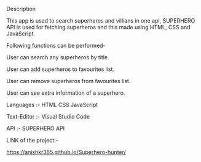 Description

This app is used to search superheros and villians in one api, SUPERHERO API  is used for fetching superheros and this made using HTML, CSS and JavaScript.

Following functions can be performed-

User can search any superheros by title.

User can add superheros to favourites list.

User can remove superheros from favourites list.

User can see extra information of a superhero.

Languages :- HTML CSS JavaScript 

Text-Editor :- Visual Studio Code

API :- SUPERHERO API 

LINK of the project:-

https://anishkr365.github.io/Superhero-hunter/
